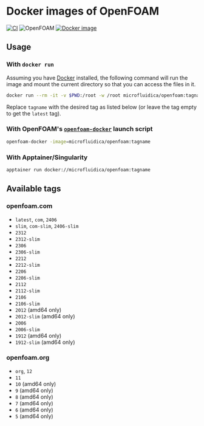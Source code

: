 # Docker images of OpenFOAM

[![CI](https://github.com/gerlero/docker-openfoam/actions/workflows/ci.yml/badge.svg)](https://github.com/gerlero/docker-openfoam/actions/workflows/ci.yml)
![OpenFOAM](https://img.shields.io/badge/openfoam-.com%20|%20.org-informational)
[![Docker image](https://img.shields.io/badge/docker%20image-microfluidica%2Fopenfoam-0085a0)](https://hub.docker.com/r/microfluidica/openfoam/)

## Usage

### With `docker run`

Assuming you have [Docker](https://www.docker.com) installed, the following command will run the image and mount the current directory so that you can access the files in it.

```bash
docker run --rm -it -v $PWD:/root -w /root microfluidica/openfoam:tagname
```

Replace `tagname` with the desired tag as listed below (or leave the tag empty to get the `latest` tag).

### With OpenFOAM's [`openfoam-docker`](https://develop.openfoam.com/Development/openfoam/-/wikis/precompiled/docker) launch script

```bash
openfoam-docker -image=microfluidica/openfoam:tagname
```

### With Apptainer/Singularity

```bash
apptainer run docker://microfluidica/openfoam:tagname
```

## Available tags

### openfoam.com

- `latest`, `com`, `2406`
- `slim`, `com-slim`, `2406-slim`
- `2312`
- `2312-slim`
- `2306`
- `2306-slim`
- `2212`
- `2212-slim`
- `2206`
- `2206-slim`
- `2112`
- `2112-slim`
- `2106`
- `2106-slim`
- `2012` (amd64 only)
- `2012-slim` (amd64 only)
- `2006`
- `2006-slim`
- `1912` (amd64 only)
- `1912-slim` (amd64 only)

### openfoam.org

- `org`, `12`
- `11`
- `10` (amd64 only)
- `9` (amd64 only)
- `8` (amd64 only)
- `7` (amd64 only)
- `6` (amd64 only)
- `5` (amd64 only)
